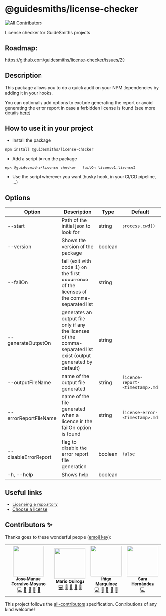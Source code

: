 # @guidesmiths/license-checker

<!-- ALL-CONTRIBUTORS-BADGE:START - Do not remove or modify this section -->
[![All Contributors](https://img.shields.io/badge/all_contributors-4-orange.svg?style=flat-square)](#contributors-)
<!-- ALL-CONTRIBUTORS-BADGE:END -->

License checker for GuideSmiths projects

## Roadmap:
https://github.com/guidesmiths/license-checker/issues/29

## Description

This package allows you to do a quick audit on your NPM dependencies by adding it in your hooks. 

You can optionally add options to exclude generating the report or avoid generating the error report in case a forbidden license is found (see more details [here](#options))
## How to use it in your project

- Install the package

```
npm install @guidesmiths/license-checker
```

- Add a script to run the package

```
npx @guidesmiths/license-checker --failOn license1,license2
```

- Use the script wherever you want (husky hook, in your CI/CD pipeline, ...)

## <a name="options"></a>Options

| Option | Description | Type  | Default  |
|---|---|---|---|
| --start | Path of the initial json to look for | string | `process.cwd()` |
| --version | Shows the version of the package | boolean |   |
| --failOn | fail (exit with code 1) on the first occurrence of the licenses of the comma-separated list | string |   |
| --generateOutputOn | generates an output file only if any the licenses of the comma-separated list exist (output generated by default) | string |   |
| --outputFileName | name of the output file generated | string | `licence-report-<timestamp>.md` |
| --errorReportFileName | name of the file generated when a licence in the failOn option is found | string | `license-error-<timestamp>.md` |
| --disableErrorReport | flag to disable the error report file generation | boolean | `false` |
| -h, --help | Shows help | boolean |   |

## Useful links

- [Licensing a repository](https://docs.github.com/en/github/creating-cloning-and-archiving-repositories/licensing-a-repository)
- [Choose a license](https://choosealicense.com/appendix/)

## Contributors ✨

Thanks goes to these wonderful people ([emoji key](https://allcontributors.org/docs/en/emoji-key)):

<!-- ALL-CONTRIBUTORS-LIST:START - Do not remove or modify this section -->
<!-- prettier-ignore-start -->
<!-- markdownlint-disable -->
<table>
  <tr>
    <td align="center"><a href="https://github.com/jmtorralvo"><img src="https://avatars.githubusercontent.com/u/6839860?v=4?s=100" width="100px;" alt=""/><br /><sub><b>Jose Manuel Torralvo Moyano</b></sub></a><br /><a href="https://github.com/guidesmiths/license-checker/commits?author=jmtorralvo" title="Code">💻</a> <a href="https://github.com/guidesmiths/license-checker/commits?author=jmtorralvo" title="Documentation">📖</a> <a href="#ideas-jmtorralvo" title="Ideas, Planning, & Feedback">🤔</a> <a href="#maintenance-jmtorralvo" title="Maintenance">🚧</a> <a href="https://github.com/guidesmiths/license-checker/pulls?q=is%3Apr+reviewed-by%3Ajmtorralvo" title="Reviewed Pull Requests">👀</a></td>
    <td align="center"><a href="https://github.com/MarioQuiroga32"><img src="https://avatars.githubusercontent.com/u/43605474?v=4?s=100" width="100px;" alt=""/><br /><sub><b>Mario Quiroga</b></sub></a><br /><a href="https://github.com/guidesmiths/license-checker/commits?author=MarioQuiroga32" title="Code">💻</a> <a href="https://github.com/guidesmiths/license-checker/commits?author=MarioQuiroga32" title="Documentation">📖</a> <a href="#ideas-MarioQuiroga32" title="Ideas, Planning, & Feedback">🤔</a> <a href="#maintenance-MarioQuiroga32" title="Maintenance">🚧</a> <a href="https://github.com/guidesmiths/license-checker/pulls?q=is%3Apr+reviewed-by%3AMarioQuiroga32" title="Reviewed Pull Requests">👀</a></td>
    <td align="center"><a href="https://github.com/inigomarquinez"><img src="https://avatars.githubusercontent.com/u/25435858?v=4?s=100" width="100px;" alt=""/><br /><sub><b>Íñigo Marquínez</b></sub></a><br /><a href="https://github.com/guidesmiths/license-checker/commits?author=inigomarquinez" title="Code">💻</a> <a href="https://github.com/guidesmiths/license-checker/commits?author=inigomarquinez" title="Documentation">📖</a> <a href="#ideas-inigomarquinez" title="Ideas, Planning, & Feedback">🤔</a> <a href="#maintenance-inigomarquinez" title="Maintenance">🚧</a> <a href="https://github.com/guidesmiths/license-checker/pulls?q=is%3Apr+reviewed-by%3Ainigomarquinez" title="Reviewed Pull Requests">👀</a></td>
    <td align="center"><a href="https://github.com/LonelyPrincess"><img src="https://avatars.githubusercontent.com/u/17673317?v=4?s=100" width="100px;" alt=""/><br /><sub><b>Sara Hernández</b></sub></a><br /><a href="https://github.com/guidesmiths/license-checker/commits?author=LonelyPrincess" title="Code">💻</a></td>
  </tr>
</table>

<!-- markdownlint-restore -->
<!-- prettier-ignore-end -->

<!-- ALL-CONTRIBUTORS-LIST:END -->

This project follows the [all-contributors](https://github.com/all-contributors/all-contributors) specification. Contributions of any kind welcome!
